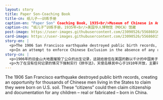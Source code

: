 ```yaml
---
layout: story
title: Paper Son-Coaching Book
title-cn: 纸儿子——训练手册
caption-en: "Paper Son" Coaching Book, 1935<br/>Museum of Chinese in America (MOCA) Collection
caption-cn: “纸儿子”训练手册，1935年<br/>美国华人博物馆（MOCA）馆藏
post-image: https://user-images.githubusercontent.com/23090526/55686016-65078180-592a-11e9-800a-99b5313eb97a.jpg
card-image: https://user-images.githubusercontent.com/23090526/55686015-63d65480-592a-11e9-88be-49968020c634.jpg
story-en: |
  <p>The 1906 San Francisco earthquake destroyed public birth records, creating an opportunity for thousands of Chinese men living in the States to claim they were born on U.S. soil. These “citizens” could then claim citizenship and documentation for any children – real or fabricated – born in China. Such documents were used to bring over children, extended family, or sold to others in the community. The people that entered the US under these circumstances were known as “paper sons.” The practice of “paper sons” became more prevalent as Chinese in America claimed multiple “sons” in order to bring over as many people as possible. While “paper daughters” did exist, cultural and practical considerations meant more men were sent to America as wage earners.</p>
  <p>In an attempt to enforce Chinese Exclusion in the absence of any records, the Angel Island Immigration Center opened in 1910 to interrogate mostly Chinese immigrants. Coaching books such as this one were created to help paper sons memorize details relevant to their “family” that could be asked during the intense interrogations. The above coaching book dating to 1935 answers questions such as “Do you still keep your great-grand parents’ tombs? How many of them in total?” “Have any of your brothers been to the Gold Mountain [USA]? When? And where are they now?”</p>
story-cn: |
  <p>1906年的旧金山大地震摧毁了公众的出生记录，这就给居住在美国的数以千计的中国男子创造了一个机会，声称他们自己是在美国出生的。然后，这些“公民”就可以为他们在中国出生的孩子-不管是真实的还是捏造的-申请公民身份和文件。这些文件被用来把他们的孩子、远亲、或者出售给社区中的其他人带进美国。在这种情况下进入美国的人被称为“纸儿子”。由于在美国的中国人声称有多个“儿子”以便把尽可能多的人带进美国，“纸儿子”的做法变得更加普遍了。虽然 “纸女儿” 也确实存在，但出于文化和实践上的考虑，“纸儿子”的普遍也意味着更多的男性被送到美国去挣钱。</p>
  <p>为了在没有任何记录的情况下强制实行《排华法》，天使岛移民中心于1910年开放，主要审问中国移民。人们制作了像这样的训练手册，用来帮助纸儿子们记住与他们的“家庭”相关的细节，这些细节会在密集的审问中被问到。上图中的训练手册是1935年的，回答了以下等问题：“你们还保留着你曾祖父母的坟墓吗？一共保留了多少？你的兄弟中有去过美国金山的吗？什么时候？他们现在在哪里？”</p>
---
```


The 1906 San Francisco earthquake destroyed public birth records, creating an opportunity for thousands of Chinese men living in the States to claim they were born on U.S. soil. These “citizens” could then claim citizenship and documentation for any children – real or fabricated – born in China.
